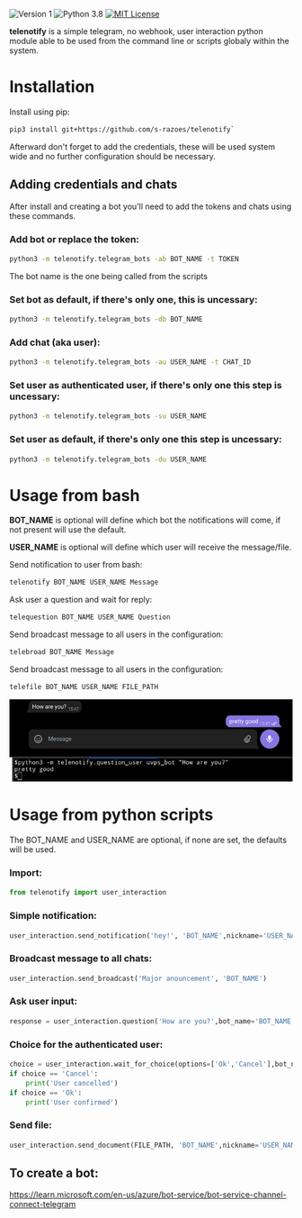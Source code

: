 ![Version 1](http://img.shields.io/badge/version-v1.13-green.svg)
![Python 3.8](http://img.shields.io/badge/python-3.8-blue.svg)
[![MIT License](http://img.shields.io/badge/license-MIT%20License-blue.svg)](https://github.com/s-razoes/updog/blob/master/LICENSE)


**telenotify** is a simple telegram, no webhook, user interaction python module able to be used from the command line or scripts globaly within the system.

# Installation

Install using pip:

```bash
pip3 install git+https://github.com/s-razoes/telenotify`
```

Afterward don't forget to add the credentials, these will be used system wide and no further configuration should be necessary.

## Adding credentials and chats

After install and creating a bot you'll need to add the tokens and chats using these commands.

### Add bot or replace the token:

```bash
python3 -m telenotify.telegram_bots -ab BOT_NAME -t TOKEN
```

The bot name is the one being called from the scripts

### Set bot as default, if there's only one, this is uncessary:

```bash
python3 -m telenotify.telegram_bots -db BOT_NAME
```

### Add chat (aka user):

```bash
python3 -m telenotify.telegram_bots -au USER_NAME -t CHAT_ID
```

### Set user as authenticated user, if there's only one this step is uncessary:

```bash
python3 -m telenotify.telegram_bots -su USER_NAME
```

### Set user as default, if there's only one this step is uncessary:

```bash
python3 -m telenotify.telegram_bots -du USER_NAME
```

# Usage from bash

**BOT_NAME** is optional will define which bot the notifications will come, if not present will use the default.

**USER_NAME** is optional will define which user will receive the message/file.

Send notification to user from bash:

```bash
telenotify BOT_NAME USER_NAME Message
```

Ask user a question and wait for reply:

```bash
telequestion BOT_NAME USER_NAME Question
```

Send broadcast message to all users in the configuration:

```bash
telebroad BOT_NAME Message
```

Send broadcast message to all users in the configuration:

```bash
telefile BOT_NAME USER_NAME FILE_PATH
```

![screenshot](https://raw.githubusercontent.com/s-razoes/telenotify/master/example_question.png)

# Usage from python scripts

The BOT_NAME and USER_NAME are optional, if none are set, the defaults will be used.

### Import:

```python
from telenotify import user_interaction
```

### Simple notification:

```python
user_interaction.send_notification('hey!', 'BOT_NAME',nickname='USER_NAME')
```

### Broadcast message to all chats:

```python
user_interaction.send_broadcast('Major anouncement', 'BOT_NAME')
```

### Ask user input:

```python
response = user_interaction.question('How are you?',bot_name='BOT_NAME', nickname='USER_NAME')
```

### Choice for the authenticated user:

```python
choice = user_interaction.wait_for_choice(options=['Ok','Cancel'],bot_name='BOT_NAME',prompt="There was an error should I continue?")
if choice == 'Cancel':
    print('User cancelled')
if choice == 'Ok':
    print('User confirmed')
```

### Send file:
```python
user_interaction.send_document(FILE_PATH, 'BOT_NAME',nickname='USER_NAME')
```


## To create a bot:

https://learn.microsoft.com/en-us/azure/bot-service/bot-service-channel-connect-telegram